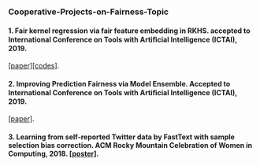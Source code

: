 ### Cooperative-Projects-on-Fairness-Topic
#### 1. Fair kernel regression via fair feature embedding in RKHS. accepted to International Conference on Tools with Artiﬁcial Intelligence (ICTAI), 2019.
[[paper]](https://arxiv.org/abs/1907.02242)[[codes]](https://github.com/aokray/FFE).

#### 2. Improving Prediction Fairness via Model Ensemble. Accepted to International Conference on Tools with Artiﬁcial Intelligence (ICTAI), 2019. 
[[paper]](https://ieeexplore.ieee.org/abstract/document/8995403).

#### 3. Learning from self-reported Twitter data by FastText with sample selection bias correction. ACM Rocky Mountain Celebration of Women in Computing, 2018. [[poster]](https://github.com/HuiHu1/Cooperative-Projects-on-Fairness-Topic/blob/main/Learning%20from%20self-reported%20Twitter%20data%20by%20FastText%20with%20sample%20selection%20bias%20correction.pdf).



